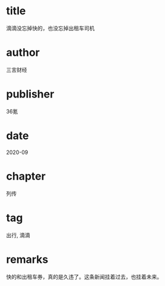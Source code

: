 # title
滴滴没忘掉快的，也没忘掉出租车司机

# author
三言财经

# publisher
36氪

# date
2020-09

# chapter
列传

# tag
出行, 滴滴

# remarks
快的和出租车券，真的是久违了。这条新闻挂着过去，也挂着未来。
